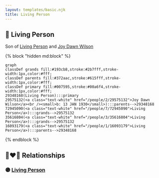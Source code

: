 ```yaml
---
layout: templates/basic.njk
title: Living Person
---
```

## 🔵 Living Person

Son of [Living Person](/people/1/16093179) and [Joy Dawn Wilson](/people/2/29575132)

{% block "hidden md:block" %}
```mermaid
graph
classDef grands fill:#193cb8,stroke:#2b7fff,stroke-width:1px,color:#fff;
classDef parents fill:#372aac,stroke:#615fff,stroke-width:1px,color:#fff;
classDef primary fill:#007595,stroke:#00a6f4,stroke-width:1px,color:#fff;
29348168(Living Person):::primary
29575132(<a class="text-white" href="/people/2/29575132">Joy Dawn Wilson</a><br /><small>b: 13 JAN 1930</small>):::parents-->29348168
72945090(<a class="text-white" href="/people/7/72945090">Living Person</a>):::grands-->29575132
35616804(<a class="text-white" href="/people/3/35616804">Living Person</a>):::grands-->29575132
16093179(<a class="text-white" href="/people/1/16093179">Living Person</a>):::parents-->29348168
```
{% endblock %}

## 👩‍❤️‍👨 Relationships

### 🟣 [Living Person](/people/3/36778863)
